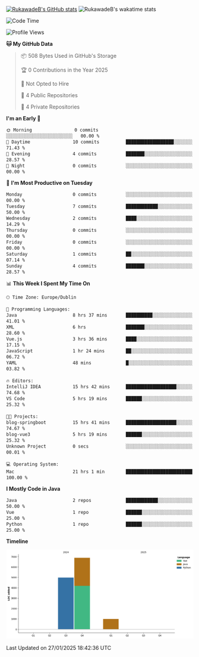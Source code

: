 
[![RukawadeB's GitHub stats](https://github-readme-stats.vercel.app/api?username=RukawadeB&hide=prs&show_icons=true&theme=omni)](https://github.com/anuraghazra/github-readme-stats)
![RukawadeB's wakatime stats](https://github-readme-stats.vercel.app/api/wakatime?username=RukawadeB)

<!--START_SECTION:waka-->
![Code Time](http://img.shields.io/badge/Code%20Time-224%20hrs%2035%20mins-blue)

![Profile Views](http://img.shields.io/badge/Profile%20Views-22-blue)

**🐱 My GitHub Data** 

> 📦 508 Bytes Used in GitHub's Storage 
 > 
> 🏆 0 Contributions in the Year 2025
 > 
> 🚫 Not Opted to Hire
 > 
> 📜 4 Public Repositories 
 > 
> 🔑 4 Private Repositories 
 > 
**I'm an Early 🐤** 

```text
🌞 Morning                0 commits           ░░░░░░░░░░░░░░░░░░░░░░░░░   00.00 % 
🌆 Daytime                10 commits          ██████████████████░░░░░░░   71.43 % 
🌃 Evening                4 commits           ███████░░░░░░░░░░░░░░░░░░   28.57 % 
🌙 Night                  0 commits           ░░░░░░░░░░░░░░░░░░░░░░░░░   00.00 % 
```
📅 **I'm Most Productive on Tuesday** 

```text
Monday                   0 commits           ░░░░░░░░░░░░░░░░░░░░░░░░░   00.00 % 
Tuesday                  7 commits           ████████████░░░░░░░░░░░░░   50.00 % 
Wednesday                2 commits           ████░░░░░░░░░░░░░░░░░░░░░   14.29 % 
Thursday                 0 commits           ░░░░░░░░░░░░░░░░░░░░░░░░░   00.00 % 
Friday                   0 commits           ░░░░░░░░░░░░░░░░░░░░░░░░░   00.00 % 
Saturday                 1 commits           ██░░░░░░░░░░░░░░░░░░░░░░░   07.14 % 
Sunday                   4 commits           ███████░░░░░░░░░░░░░░░░░░   28.57 % 
```


📊 **This Week I Spent My Time On** 

```text
🕑︎ Time Zone: Europe/Dublin

💬 Programming Languages: 
Java                     8 hrs 37 mins       ██████████░░░░░░░░░░░░░░░   41.01 % 
XML                      6 hrs               ███████░░░░░░░░░░░░░░░░░░   28.60 % 
Vue.js                   3 hrs 36 mins       ████░░░░░░░░░░░░░░░░░░░░░   17.15 % 
JavaScript               1 hr 24 mins        ██░░░░░░░░░░░░░░░░░░░░░░░   06.72 % 
YAML                     48 mins             █░░░░░░░░░░░░░░░░░░░░░░░░   03.82 % 

🔥 Editors: 
IntelliJ IDEA            15 hrs 42 mins      ███████████████████░░░░░░   74.68 % 
VS Code                  5 hrs 19 mins       ██████░░░░░░░░░░░░░░░░░░░   25.32 % 

🐱‍💻 Projects: 
blog-springboot          15 hrs 41 mins      ███████████████████░░░░░░   74.67 % 
blog-vue3                5 hrs 19 mins       ██████░░░░░░░░░░░░░░░░░░░   25.32 % 
Unknown Project          0 secs              ░░░░░░░░░░░░░░░░░░░░░░░░░   00.01 % 

💻 Operating System: 
Mac                      21 hrs 1 min        █████████████████████████   100.00 % 
```

**I Mostly Code in Java** 

```text
Java                     2 repos             ████████████░░░░░░░░░░░░░   50.00 % 
Vue                      1 repo              ██████░░░░░░░░░░░░░░░░░░░   25.00 % 
Python                   1 repo              ██████░░░░░░░░░░░░░░░░░░░   25.00 % 
```



**Timeline**

![Lines of Code chart](https://raw.githubusercontent.com/RukawadeB/RukawadeB/main/assets/bar_graph.png)


 Last Updated on 27/01/2025 18:42:36 UTC
<!--END_SECTION:waka-->



